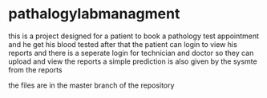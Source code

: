 # pathalogylabmanagment
 this is a project designed for a patient to book a pathology test appointment and he get his blood tested
 after that the patient can login to view his reports and there is a seperate login for technician and doctor so they can upload and view the reports
 a simple prediction is also given by the sysmte from the reports
 
 the files are in the master branch of the repository 
